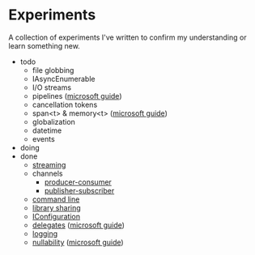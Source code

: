 # Experiments

A collection of experiments I've written to confirm my understanding or learn something new.

- todo
  - file globbing
  - IAsyncEnumerable
  - I/O streams
  - pipelines ([microsoft guide](https://learn.microsoft.com/en-us/dotnet/standard/io/pipelines))
  - cancellation tokens
  - span\<t\> & memory\<t\> ([microsoft guide](https://learn.microsoft.com/en-us/dotnet/standard/memory-and-spans/memory-t-usage-guidelines))
  - globalization
  - datetime
  - events
- doing
- done
  - [streaming](./Streaming/)
  - channels
    - [producer-consumer](./ProducerConsumerChannels/)
    - [publisher-subscriber](./PubSub/)
  - [command line](./CommandLiner/)
  - [library sharing](./LibrarySharing/)
  - [IConfiguration](./Config/)
  - [delegates](./Delegates/) ([microsoft guide](https://learn.microsoft.com/en-US/dotnet/csharp/programming-guide/delegates/))
  - [logging](./Logging/)
  - [nullability](./Nullability/) ([microsoft guide](https://learn.microsoft.com/en-us/dotnet/csharp/nullable-references))

